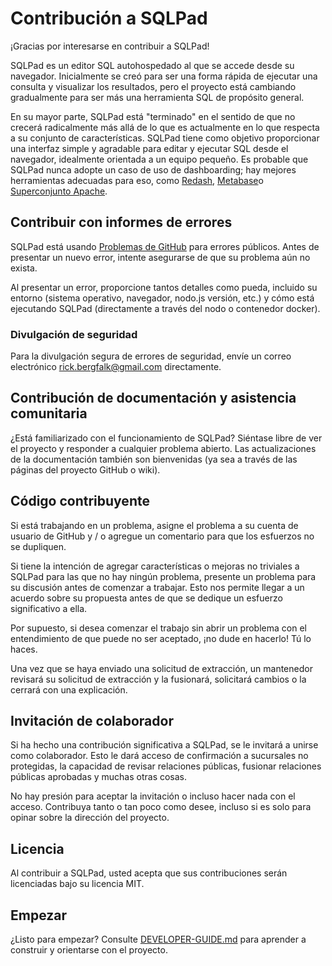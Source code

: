 # Contribución a SQLPad

¡Gracias por interesarse en contribuir a SQLPad!

SQLPad es un editor SQL autohospedado al que se accede desde su navegador. Inicialmente se creó para ser una forma rápida de ejecutar una consulta y visualizar los resultados, pero el proyecto está cambiando gradualmente para ser más una herramienta SQL de propósito general.

En su mayor parte, SQLPad está "terminado" en el sentido de que no crecerá radicalmente más allá de lo que es actualmente en lo que respecta a su conjunto de características. SQLPad tiene como objetivo proporcionar una interfaz simple y agradable para editar y ejecutar SQL desde el navegador, idealmente orientada a un equipo pequeño. Es probable que SQLPad nunca adopte un caso de uso de dashboarding; hay mejores herramientas adecuadas para eso, como [Redash](https://redash.io/), [Metabase](https://www.metabase.com/)o [Superconjunto Apache](https://github.com/apache/incubator-superset).

## Contribuir con informes de errores

SQLPad está usando [Problemas de GitHub](https://github.com/sqlpad/sqlpad/issues) para errores públicos. Antes de presentar un nuevo error, intente asegurarse de que su problema aún no exista.

Al presentar un error, proporcione tantos detalles como pueda, incluido su entorno (sistema operativo, navegador, nodo.js versión, etc.) y cómo está ejecutando SQLPad (directamente a través del nodo o contenedor docker).

### Divulgación de seguridad

Para la divulgación segura de errores de seguridad, envíe un correo electrónico rick.bergfalk@gmail.com directamente.

## Contribución de documentación y asistencia comunitaria

¿Está familiarizado con el funcionamiento de SQLPad? Siéntase libre de ver el proyecto y responder a cualquier problema abierto. Las actualizaciones de la documentación también son bienvenidas (ya sea a través de las páginas del proyecto GitHub o wiki).

## Código contribuyente

Si está trabajando en un problema, asigne el problema a su cuenta de usuario de GitHub y / o agregue un comentario para que los esfuerzos no se dupliquen.

Si tiene la intención de agregar características o mejoras no triviales a SQLPad para las que no hay ningún problema, presente un problema para su discusión antes de comenzar a trabajar. Esto nos permite llegar a un acuerdo sobre su propuesta antes de que se dedique un esfuerzo significativo a ella.

Por supuesto, si desea comenzar el trabajo sin abrir un problema con el entendimiento de que puede no ser aceptado, ¡no dude en hacerlo! Tú lo haces.

Una vez que se haya enviado una solicitud de extracción, un mantenedor revisará su solicitud de extracción y la fusionará, solicitará cambios o la cerrará con una explicación.

## Invitación de colaborador

Si ha hecho una contribución significativa a SQLPad, se le invitará a unirse como colaborador. Esto le dará acceso de confirmación a sucursales no protegidas, la capacidad de revisar relaciones públicas, fusionar relaciones públicas aprobadas y muchas otras cosas.

No hay presión para aceptar la invitación o incluso hacer nada con el acceso. Contribuya tanto o tan poco como desee, incluso si es solo para opinar sobre la dirección del proyecto.

## Licencia

Al contribuir a SQLPad, usted acepta que sus contribuciones serán licenciadas bajo su licencia MIT.

## Empezar

¿Listo para empezar? Consulte [DEVELOPER-GUIDE.md](https://github.com/sqlpad/sqlpad/blob/master/DEVELOPER-GUIDE.md) para aprender a construir y orientarse con el proyecto.
